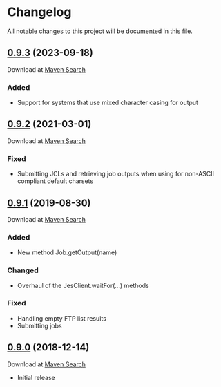 # Changelog
All notable changes to this project will be documented in this file.

## [0.9.3](https://github.com/lars-sh/jes-client/compare/a931f0781a30ed4f071aae8a56cfc5e48cf82b0b...f4e04ec195c085addb4b56137e5af80ac189b137) (2023-09-18)

Download at [Maven Search](https://search.maven.org/artifact/de.lars-sh/jes-client/0.9.3/jar)

### Added
* Support for systems that use mixed character casing for output

<a name="0.9.2"></a>

## [0.9.2](https://github.com/lars-sh/jes-client/compare/1abca56ea5958200ca97ee787308ce8cc5fa29a1...a931f0781a30ed4f071aae8a56cfc5e48cf82b0b) (2021-03-01)

Download at [Maven Search](https://search.maven.org/artifact/de.lars-sh/jes-client/0.9.2/jar)

### Fixed
* Submitting JCLs and retrieving job outputs when using for non-ASCII compliant default charsets

<a name="0.9.1"></a>

## [0.9.1](https://github.com/lars-sh/jes-client/compare/36977b4dfb6985a8ad091885c09bd4beeb35a635...1abca56ea5958200ca97ee787308ce8cc5fa29a1) (2019-08-30)

Download at [Maven Search](https://search.maven.org/artifact/de.lars-sh/jes-client/0.9.1/jar)

### Added
* New method Job.getOutput(name)

### Changed
* Overhaul of the JesClient.waitFor(...) methods

### Fixed
* Handling empty FTP list results
* Submitting jobs

<a name="0.9.0"></a>

## [0.9.0](https://github.com/lars-sh/jes-client/commit/36977b4dfb6985a8ad091885c09bd4beeb35a635) (2018-12-14)

Download at [Maven Search](https://search.maven.org/artifact/de.lars-sh/jes-client/0.9.0/jar)

* Initial release
